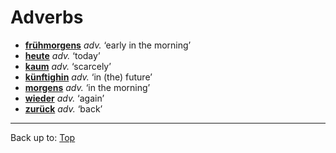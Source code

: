 # Adverbs

- **[frühmorgens](f/fr/fruehmorgens.md)** *adv.* ‘early in the morning’
- **[heute](h/he/heute.md)** *adv.* ‘today’
- **[kaum](k/ka/kaum.md)** *adv.* ‘scarcely’
- **[künftighin](k/kue/kuenftighin.md)** *adv.* ‘in (the) future’
- **[morgens](m/mo/morgens.md)** *adv.* ‘in the morning’
- **[wieder](w/wi/wieder.md)** *adv.* ‘again’
- **[zurück](z/zu/zurueck.md)** *adv.* ‘back’

----

Back up to: [Top](../index.md)
